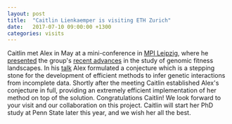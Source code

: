 ```yaml
---
layout: post
title:  "Caitlin Lienkaemper is visiting ETH Zurich"
date:   2017-07-10 09:00:00 +1300
categories: visits
---
```


Caitlin met Alex in May at a mini-conference in [MPI Leipzig](https://www.mis.mpg.de/), where he [presented](http://lab.gavruskin.com/talks/2017_Leipzig_MPI) the group's [recent advances](https://doi.org/10.1101/137372) in the study of genomic fitness landscapes.
In his [talk](http://lab.gavruskin.com/talks/2017_Leipzig_MPI) Alex formulated a conjecture which is a stepping stone for the development of efficient methods to infer genetic interactions from incomplete data.
Shortly after the meeting Caitlin established Alex's conjecture in full, providing an extremely efficient implementation of her method on top of the solution.
Congratulations Caitlin!
We look forward to your visit and our collaboration on this project.
Caitlin will start her PhD study at Penn State later this year, and we wish her all the best.
